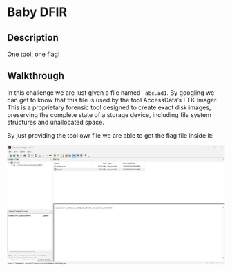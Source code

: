 # Baby DFIR

## Description
One tool, one flag!

## Walkthrough
In this challenge we are just given a file named ` abc.ad1`. By googling we can get to know that this file is used by the tool AccessData’s FTK Imager. This is a proprietary forensic tool designed to create exact disk images, preserving the complete state of a storage device, including file system structures and unallocated space.

By just providing the tool owr file we are able to get the flag file inside it:

![flag](images/flag.png)